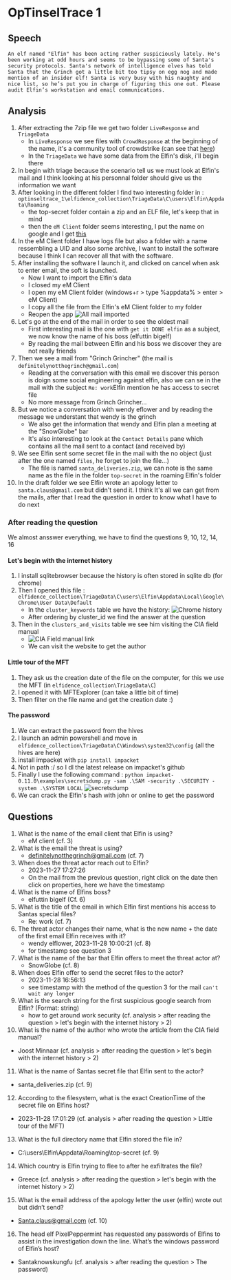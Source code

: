 # OpTinselTrace 1

## Speech
```
An elf named "Elfin" has been acting rather suspiciously lately. He's been working at odd hours and seems to be bypassing some of Santa's security protocols. Santa's network of intelligence elves has told Santa that the Grinch got a little bit too tipsy on egg nog and made mention of an insider elf! Santa is very busy with his naughty and nice list, so he’s put you in charge of figuring this one out. Please audit Elfin’s workstation and email communications.
```

## Analysis
1. After extracting the 7zip file we get two folder `LiveResponse` and `TriageData`
    - In `LiveResponse` we see files with `CrowdResponse` at the beginning of the name, it's a community tool of crowdstrike (can see that [here](https://forensictools.dev/listing/crowd-response/))
    - In the `TriageData` we have some data from the Elfin's disk, i'll begin there
2. In begin with triage because the scenario tell us we must look at Elfin's mail and I think looking at his personnal folder should give us the information we want
3. After looking in the different folder I find two interesting folder in : `optinseltrace_1\elfidence_collection\TriageData\C\users\Elfin\Appdata\Roaming`
    - the top-secret folder contain a zip and an ELF file, let's keep that in mind
    - then the `eM Client` folder seems interesting, I put the name on google and I get [this](https://en.wikipedia.org/wiki/EM_Client)
4. In the eM Client folder I have logs file but also a folder with a name ressembling a UID and also some archive, I want to install the software because I think I can recover all that with the software.
5. After installing the software I launch it, and clicked on cancel when ask to enter email, the soft is launched.
    - Now I want to import the Elfin's data
    - I closed my eM Client
    - I open my eM Client folder (windows+r > type %appdata% > enter > eM Client)
    - I copy all the file from the Elfin's eM Client folder to my folder
    - Reopen the app
    ![All mail imported](../../img/optinseltrace_1/00_em_client.png)
6. Let's go at the end of the mail in order to see the oldest mail
    - First interesting mail is the one with `get it DONE elfin` as a subject, we now know the name of his boss (elfuttin bigelf)
    - By reading the mail between Elfin and his boss we discover they are not really friends
7. Then we see a mail from "Grinch Grincher" (the mail is `definitelynotthegrinch@gmail.com`)
    - Reading at the conversation with this email we discover this person is doign some social engineering against elfin, also we can se in the mail with the subject `Re: work`Elfin mention he has access to secret file
    - No more message from Grinch Grincher...
8. But we notice a conversation with wendy eflower and by reading the message we understant that wendy is the grinch
    - We also get the information that wendy and Elfin plan a meeting at the "SnowGlobe" bar
    - It's also interesting to look at the `Contact Details` pane which contains all the mail sent to a contact (and received by)
9. We see Elfin sent some secret file in the mail with the no object (just after the one named `files`, he forget to join the file...)
    - The file is named `santa_deliveries.zip`, we can note is the same name as the file in the folder `top-secret` in the roaming Elfin's folder
10. In the draft folder we see Elfin wrote an apology letter to `santa.claus@gmail.com` but didn't send it.
I think It's all we can get from the mails, after that I read the question in order to know what I have to do next

### After reading the question
We almost ansswer everything, we have to find the questions 9, 10, 12, 14, 16

#### Let's begin with the internet history
1. I install sqlitebrowser because the history is often stored in sqlite db (for chrome)
2. Then I opened this file : `elfidence_collection\TriageData\C\users\Elfin\Appdata\Local\Google\Chrome\User Data\Default`
   - In the `cluster_keywords` table we have the history:
    ![Chrome history](../../img/optinseltrace_1/01_history.png)
   - After ordering by cluster_id we find the answer at the question
3. Then in the `clusters_and_visits` table we see him visiting the CIA field manual
    - ![CIA Field manual link](../../img/optinseltrace_1/02_cia_field_manual.png)
    - We can visit the website to get the author

#### Little tour of the MFT
1. They ask us the creation date of the file on the computer, for this we use the MFT (in `elfidence_collection\TriageData\C`)
2. I opened it with MFTExplorer (can take a little bit of time)
3. Then filter on the file name and get the creation date :)

#### The password
1. We can extract the password from the hives
2. I launch an admin powershell and move in `elfidence_collection\TriageData\C\Windows\system32\config` (all the hives are here)
3. install impacket with `pip install impacket`
4. Not in path :/ so I dl the latest release on impacket's github
5. Finally I use the following command : `python impacket-0.11.0\examples\secretsdump.py -sam .\SAM -security .\SECURITY -system .\SYSTEM LOCAL`
![secretsdump](../../img/optinseltrace_1/03_secretsdump.png)
6. We can crack the Elfin's hash with john or online to get the password

## Questions
1. What is the name of the email client that Elfin is using?
   - eM client (cf. 3)
2. What is the email the threat is using?
   - definitelynotthegrinch@gmail.com (cf. 7)
3. When does the threat actor reach out to Elfin?
   - 2023-11-27 17:27:26
   - On the mail from the previous question, right click on the date then click on properties, here we have the timestamp
4. What is the name of Elfins boss?
   - elfuttin bigelf (Cf. 6)
5. What is the title of the email in which Elfin first mentions his access to Santas special files?
   - Re: work (cf. 7)
6. The threat actor changes their name, what is the new name + the date of the first email Elfin receives with it?
   - wendy elflower, 2023-11-28 10:00:21 (cf. 8)
   - for timestamp see question 3
7. What is the name of the bar that Elfin offers to meet the threat actor at?
   - SnowGlobe (cf. 8)
8. When does Elfin offer to send the secret files to the actor?
   - 2023-11-28 16:56:13
   - see timestamp with the method of the question 3 for the mail `can't wait any longer`
9. What is the search string for the first suspicious google search from Elfin? (Format: string)
   - how to get around work security (cf. analysis > after reading the question > let's begin with the internet history > 2)
10. What is the name of the author who wrote the article from the CIA field manual?
   - Joost Minnaar (cf. analysis > after reading the question > let's begin with the internet history > 2)
11. What is the name of Santas secret file that Elfin sent to the actor?
   - santa_deliveries.zip (cf. 9)
12. According to the filesystem, what is the exact CreationTime of the secret file on Elfins host?
   - 2023-11-28 17:01:29 (cf. analysis > after reading the question > Little tour of the MFT)
13. What is the full directory name that Elfin stored the file in?
   - C:\users\Elfin\Appdata\Roaming\top-secret (cf. 9)
14. Which country is Elfin trying to flee to after he exfiltrates the file?
   - Greece (cf. analysis > after reading the question > let's begin with the internet history > 2)
15. What is the email address of the apology letter the user (elfin) wrote out but didn’t send?
   - Santa.claus@gmail.com (cf. 10)
16. The head elf PixelPeppermint has requested any passwords of Elfins to assist in the investigation down the line. What’s the windows password of Elfin’s host?
   - Santaknowskungfu (cf. analysis > after reading the question > The password)